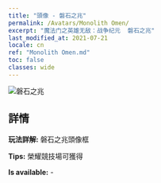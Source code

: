 ```yaml
---
title: "頭像 - 磐石之兆"
permalink: /Avatars/Monolith Omen/
excerpt: "魔法门之英雄无敌：战争纪元  磐石之兆"
last_modified_at: 2021-07-21
locale: cn
ref: "Monolith Omen.md"
toc: false
classes: wide
---
```

 ![磐石之兆](/images/a/avatarFrame_85.png)

## 詳情

 **玩法詳解:** 磐石之兆頭像框 

 **Tips:** 榮耀競技場可獲得 

 **Is available:**  - 

